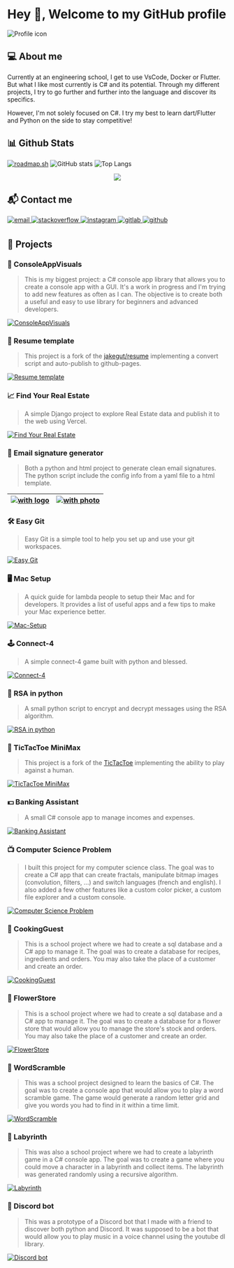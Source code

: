 # Hey 👋, Welcome to my GitHub profile

![Profile icon](assets/profile_logo.png)

## 💻 About me

Currently at an engineering school, I get to use VsCode, Docker or Flutter. But what I like most currently is C# and its potential.
Through my different projects, I try to go further and further into the language and discover its specifics.

However, I'm not solely focused on C#. I try my best to learn dart/Flutter and Python on the side to stay competitive!

## 📊 Github Stats

[![roadmap.sh](https://api.roadmap.sh/v1-badge/wide/64e8b055b128dce3cb755b76?variant=light&roadmaps=flutter%2Cpython%2Csql%2Cdocker)](https://roadmap.sh)
![GitHub stats](https://github-readme-stats.vercel.app/api?username=MorganKryze&show_icons=true&show=reviews,prs_merged,prs_merged_percentage&hide_title=true&card_width=500)
![Top Langs](https://github-readme-stats.vercel.app/api/top-langs/?username=MorganKryze&layout=compact&card_width=500)

<div align="center">
    <img src="https://komarev.com/ghpvc/?username=MorganKryze&&style=flat-square" align="center" />
</div>

## 📬 Contact me

<a href="mailto:morgan@kodelab.fr" target="_blank">
    <img src="https://img.shields.io/badge/email-%23D14836.svg?&style=for-the-badge&logo=gmail&logoColor=white" alt="email" style="margin-bottom: 5px;" />
</a>

<a href="https://stackoverflow.com/users/MorganK" target="_blank">
    <img src=https://img.shields.io/badge/stackoverflow-%23F28032.svg?&style=for-the-badge&logo=stackoverflow&logoColor=white alt=stackoverflow style="margin-bottom: 5px;" />
</a>

<a href="https://instagram.com/morgan.krz" target="_blank">
    <img src=https://img.shields.io/badge/instagram-%23000000.svg?&style=for-the-badge&logo=instagram&logoColor=white alt=instagram style="margin-bottom: 5px;" />
</a>

<a href="https://gitlab.com/MorganKryze" target="_blank">
    <img src=https://img.shields.io/badge/gitlab-330F63.svg?&style=for-the-badge&logo=gitlab&logoColor=white alt=gitlab style="margin-bottom: 5px;" />
</a>

<a href="https://github.com/MorganKryze" target="_blank">
    <img src=https://img.shields.io/badge/github-%2324292e.svg?&style=for-the-badge&logo=github&logoColor=white alt=github style="margin-bottom: 5px;" />
</a>

## 📁 Projects

### 🌄 ConsoleAppVisuals

> This is my biggest project: a C# console app library that allows you to create a console app with a GUI. It's a work in progress and I'm trying to add new features as often as I can. The objective is to create both a useful and easy to use library for beginners and advanced developers.

[![ConsoleAppVisuals](assets/presentation.gif)](https://github.com/MorganKryze/ConsoleAppVisuals)

### 📃 Resume template

> This project is a fork of the [jakegut/resume](https://github.com/jakegut/resume) implementing a convert script and auto-publish to github-pages.

[![Resume template](https://raw.githubusercontent.com/MorganKryze/Resume-LaTeX/master/src/resume-en/resume.jpg)](https://github.com/MorganKryze/Resume-LaTeX)

### 📈 Find Your Real Estate

> A simple Django project to explore Real Estate data and publish it to the web using Vercel.

[![Find Your Real Estate](https://raw.githubusercontent.com/MorganKryze/Fyre/main/assets/img/demo.jpeg)](https://github.com/MorganKryze/Fyre/tree/main)

### 📝 Email signature generator

> Both a python and html project to generate clean email signatures. The python script include the config info from a yaml file to a html template.

| [![with logo](https://raw.githubusercontent.com/MorganKryze/Signature-Generator/main/src/assets/screenshot_logo.png)](https://github.com/MorganKryze/Email-Signature-Generator) | [![with photo](https://raw.githubusercontent.com/MorganKryze/Signature-Generator/main/src/assets/screenshot_photo.png)](https://github.com/MorganKryze/Email-Signature-Generator) |
| :-----------------------------------------------------------------------------------------------------------------------------------------------------------------------------: | :-------------------------------------------------------------------------------------------------------------------------------------------------------------------------------: |

### 🛠️ Easy Git

> Easy Git is a simple tool to help you set up and use your git workspaces.

[![Easy Git](https://raw.githubusercontent.com/MorganKryze/Easy-Git/main/src/assets/demo.png)](https://github.com/MorganKryze/Easy-Git)

### 🖥️ Mac Setup

> A quick guide for lambda people to setup their Mac and for developers. It provides a list of useful apps and a few tips to make your Mac experience better.

[![Mac-Setup](https://raw.githubusercontent.com/MorganKryze/Mac-Setup/main/src/assets/img/demo.png)](https://github.com/MorganKryze/Mac-Setup)

### 🕹️ Connect-4

> A simple connect-4 game built with python and blessed.

[![Connect-4](https://raw.githubusercontent.com/MorganKryze/Connect-4/main/src/assets/img/demo.png)](https://github.com/MorganKryze/Connect-4)

### 🔐 RSA in python

> A small python script to encrypt and decrypt messages using the RSA algorithm.

[![RSA in python](https://raw.githubusercontent.com/MorganKryze/RSA-python-implementation/main/src/img/screenshot.png)](https://github.com/MorganKryze/RSA-python-implementation)

### 📝 TicTacToe MiniMax

> This project is a fork of the [TicTacToe](https://github.com/Cledersonbc/tic-tac-toe-minimax) implementing the ability to play against a human.

[![TicTacToe MiniMax](assets/minimax.png)](https://github.com/MorganKryze/tic-tac-toe-minimax)

### 💵 Banking Assistant

> A small C# console app to manage incomes and expenses.

[![Banking Assistant](assets/bank.png)](https://github.com/MorganKryze/BankingAssistant)

### 📺 Computer Science Problem

> I built this project for my computer science class. The goal was to create a C# app that can create fractals, manipulate bitmap images (convolution, filters, ...) and switch languages (french and english). I also added a few other features like a custom color picker, a custom file explorer and a custom console.

[![Computer Science Problem](assets/csp.png)](https://github.com/MorganKryze/Computer_Science_Problem)

### 🥣 CookingGuest

> This is a school project where we had to create a sql database and a C# app to manage it. The goal was to create a database for recipes, ingredients and orders. You may also take the place of a customer and create an order.

[![CookingGuest](assets/cookinguest.png)](https://github.com/MorganKryze/CookinGuest)

### 🌹 FlowerStore

> This is a school project where we had to create a sql database and a C# app to manage it. The goal was to create a database for a flower store that would allow you to manage the store's stock and orders. You may also take the place of a customer and create an order.

[![FlowerStore](assets/flowers.png)](https://github.com/MorganKryze/MDD_FlowerStore)

### 📃 WordScramble

> This was a school project designed to learn the basics of C#. The goal was to create a console app that would allow you to play a word scramble game. The game would generate a random letter grid and give you words you had to find in it within a time limit.

[![WordScramble](assets/word_scramble.png)](https://github.com/MorganKryze/WordScramble)

### 📜 Labyrinth

> This was also a school project where we had to create a labyrinth game in a C# console app. The goal was to create a game where you could move a character in a labyrinth and collect items. The labyrinth was generated randomly using a recursive algorithm.

[![Labyrinth](assets/labyrinth.png)](https://github.com/MorganKryze/Labyrinth)

### 🤖 Discord bot

> This was a prototype of a Discord bot that I made with a friend to discover both python and Discord. It was supposed to be a bot that would allow you to play music in a voice channel using the youtube dl library.

[![Discord bot](assets/discord_logo.jpg)](https://github.com/MorganKryze/Bot_discord)
